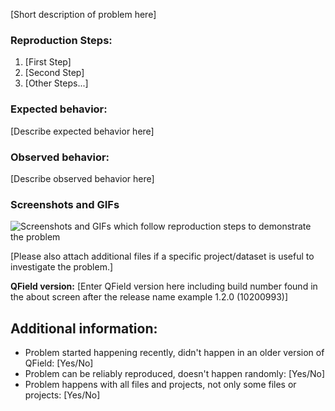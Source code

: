 [Short description of problem here]

### Reproduction Steps:

1. [First Step]
2. [Second Step]
3. [Other Steps...]

### Expected behavior:

[Describe expected behavior here]

### Observed behavior:

[Describe observed behavior here]

### Screenshots and GIFs

![Screenshots and GIFs which follow reproduction steps to demonstrate the problem](url)

[Please also attach additional files if a specific project/dataset is useful to investigate the problem.]

**QField version:** [Enter QField version here including build number found in the about screen after the release name example 1.2.0 (10200993)]

## Additional information:

* Problem started happening recently, didn't happen in an older version of QField: [Yes/No]
* Problem can be reliably reproduced, doesn't happen randomly: [Yes/No]
* Problem happens with all files and projects, not only some files or projects: [Yes/No]
